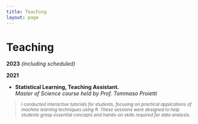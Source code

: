 ```yaml
---
title: Teaching
layout: page
---
```


# Teaching

**2023** *(including scheduled)*

**2021** 
- <b>**Statistical Learning,** Teaching Assistant.</b>  
*Master of Science course*
*held by Prof. Tommaso Proietti*

> <sub> *I conducted interactive tutorials for students, focusing on practical applications of machine learning techniques using R. These sessions were designed to help students grasp essential concepts and hands-on skills required for data analysis.*
